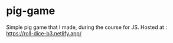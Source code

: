 # pig-game
Simple pig game that I made, during the course for JS.
Hosted at : https://roll-dice-b3.netlify.app/
